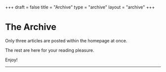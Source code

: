 +++
draft = false
title = "Archive"
type = "archive"
layout = "archive"
+++

# The Archive
Only three articles are posted within the homepage at once.

The rest are here for your reading pleasure.

Enjoy!

---
